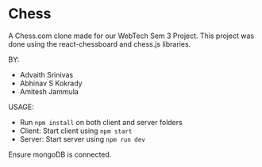 # Chess
A Chess.com clone made for our WebTech Sem 3 Project. 
This project was done using the react-chessboard and chess.js libraries.

BY:
- Advaith Srinivas
- Abhinav S Kokrady
- Amitesh Jammula

USAGE:
- Run ```npm install``` on both client and server folders
- Client: Start client using ```npm start```
- Server: Start server using ```npm run dev```

Ensure mongoDB is connected.
